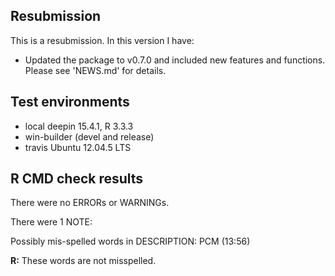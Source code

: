 ## Resubmission
This is a resubmission. In this version I have:

* Updated the package to v0.7.0 and included new features and functions. Please see 'NEWS.md' for details.

## Test environments
* local deepin 15.4.1, R 3.3.3
* win-builder (devel and release)
* travis Ubuntu 12.04.5 LTS 

## R CMD check results
There were no ERRORs or WARNINGs. 

There were 1 NOTE:

Possibly mis-spelled words in DESCRIPTION:
  PCM (13:56)

__R:__ These words are not misspelled.